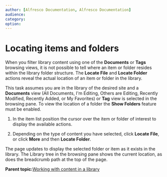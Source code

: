 ```yaml
---
author: [Alfresco Documentation, Alfresco Documentation]
audience: 
category: 
option: 
---
```


# Locating items and folders

When you filter library content using one of the **Documents** or **Tags** browsing views, it is not possible to tell where an item or folder resides within the library folder structure. The **Locate File** and **Locate Folder** actions reveal the actual location of an item or folder in the library.

This task assumes you are in the library of the desired site and a **Documents** view \(All Documents, I'm Editing, Others are Editing, Recently Modified, Recently Added, or My Favorites\) or **Tag** view is selected in the browsing pane. To view the location of a folder the **Show Folders** feature must be enabled.

1.  In the item list position the cursor over the item or folder of interest to display the available actions.

2.  Depending on the type of content you have selected, click **Locate File**, or click **More** and then **Locate Folder**.


The page updates to display the selected folder or item as it exists in the library. The Library tree in the browsing pane shows the current location, as does the breadcrumb path at the top of the page.

**Parent topic:**[Working with content in a library](../concepts/library-intro.md)

